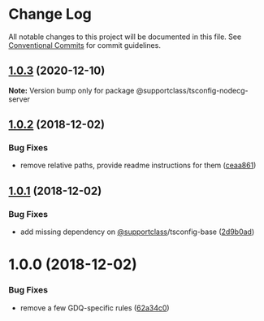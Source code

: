 # Change Log

All notable changes to this project will be documented in this file.
See [Conventional Commits](https://conventionalcommits.org) for commit guidelines.

## [1.0.3](https://github.com/SupportClass/tsconfigs/compare/v1.0.2...v1.0.3) (2020-12-10)

**Note:** Version bump only for package @supportclass/tsconfig-nodecg-server





## [1.0.2](https://github.com/SupportClass/tsconfigs/compare/v1.0.1...v1.0.2) (2018-12-02)


### Bug Fixes

* remove relative paths, provide readme instructions for them ([ceaa861](https://github.com/SupportClass/tsconfigs/commit/ceaa861))





## [1.0.1](https://github.com/SupportClass/tsconfigs/compare/v1.0.0...v1.0.1) (2018-12-02)


### Bug Fixes

* add missing dependency on [@supportclass](https://github.com/supportclass)/tsconfig-base ([2d9b0ad](https://github.com/SupportClass/tsconfigs/commit/2d9b0ad))





# 1.0.0 (2018-12-02)


### Bug Fixes

* remove a few GDQ-specific rules ([62a34c0](https://github.com/SupportClass/tsconfigs/commit/62a34c0))

